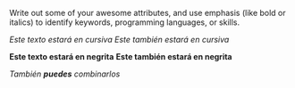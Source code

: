 Write out some of your awesome attributes, and use emphasis (like bold or italics) to identify keywords, programming languages, or skills. 


*Este texto estará en cursiva*
_Este también estará en cursiva_

**Este texto estará en negrita**
__Este también estará en negrita__

_También **puedes** combinarlos_
